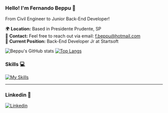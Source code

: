 ### Hello! I'm Fernando Beppu 🤙

From Civil Engineer to Junior Back-End Developer!

🌍 **Location:** Based in Presidente Prudente, SP  
📧 **Contact:** Feel free to reach out via email: [f.beppu@hotmail.com](mailto:f.beppu@hotmail.com)  
💼 **Current Position:** Back-End Developer Jr at Startsoft

![Beppu's GitHub stats](https://github-readme-stats.vercel.app/api?username=feebeppu&show_icons=true&theme=dracula&hide=prs)
[![Top Langs](https://github-readme-stats.vercel.app/api/top-langs/?username=feebeppu&layout=compact&theme=dracula&card_width=445)](https://github.com/anuraghazra/github-readme-stats)

### Skills 💻
[![My Skills](https://skillicons.dev/icons?i=nestjs,ts,js,postgres,docker,aws,kubernetes)](https://skillicons.dev)

<hr></hr>

### Linkedin 🔗

[![Linkedin](https://skillicons.dev/icons?i=linkedin)](https://www.linkedin.com/in/fernando-beppu-6b20a4199/)
